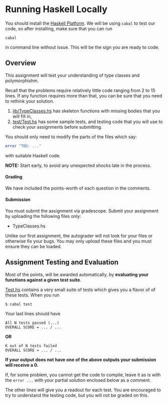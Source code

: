 # Running Haskell Locally

You should install the [Haskell Platform](https://www.haskell.org/ghcup/).
We will be using `cabal` to test our code, so after installing, make sure that you can run

```shell
cabal
```

in command line without issue. This will be the sign you are ready to code.


## Overview

This assignment will test your understanding of type classes and polymorphishm.

Recall that the problems require relatively little code ranging from 2 to 15
lines.  If any function requires more than that, you can be sure that you need
to rethink your solution.

1. [lib/TypeClasses.hs](/lib/TypeClasses.hs) has skeleton functions with missing bodies
   that you will fill in,
2. [test/Test.hs](/test/Test.hs) has some sample tests, and testing code that
   you will use to check your assignments before submitting.

You should only need to modify the parts of the files which say:

```haskell
error "TBD: ..."
```

with suitable Haskell code.

**NOTE:** Start early, to avoid any unexpected shocks late in the process.


#### Grading

We have included the points-worth of each question in the comments.

#### Submission

You must submit the assignment via gradescope. 
Submit your assignment by uploading the following files only:

- TypeClasses.hs

Unlike our first assignment, the autograder will not look for your files or
otherwise fix your bugs. You may only upload these files and you must ensure
they can be loaded.


## Assignment Testing and Evaluation

Most of the points, will be awarded automatically, by **evaluating your
functions against a given test suite**.

[Test.hs](/test/Test.hs) contains a very small suite of tests which gives you
a flavor of of these tests.  When you run

```shell
$ cabal test
```

Your last lines should have

```
All N tests passed (...)
OVERALL SCORE = ... / ...
```

**OR**

```
K out of N tests failed
OVERALL SCORE = ... / ...
```

**If your output does not have one of the above outputs your submission will receive a 0.**

If, for some problem, you cannot get the code to compile, leave it as is with
the `error ...` with your partial solution enclosed below as a comment.

The other lines will give you a readout for each test.
You are encouraged to try to understand the testing code, but you will not be
graded on this.